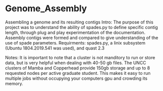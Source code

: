# Genome_Assembly
Assembling a genome and its resulting contigs
Intro: The purpose of this project was to understand the ability of spades.py to define specific contig length, through plug and play experimentation of the documentation. Assembly contigs were formed and compared to give understanding of the use of spade parameters.
Requirments: spades.py, a linix subsystem (Ubuntu 1804.2019.541 was used), and quast 2.3

Notes: It is important to note that a cluster is not manditory to run or store data, but is very helpful when dealing with 40-50 gb files. The UNCC clusters of Mamba and Copperhead provide 150gb storage and up to 8 requested nodes per active graduate student. This makes it easy to run multiple jobs without occupying your computers gpu and crowding its memory. 
